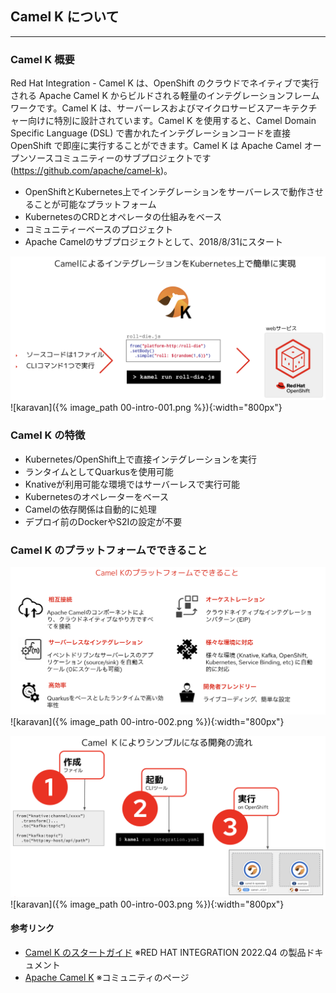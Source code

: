 ## Camel K について
---

### Camel K 概要

Red Hat Integration - Camel K は、OpenShift のクラウドでネイティブで実行される Apache Camel K からビルドされる軽量のインテグレーションフレームワークです。Camel K は、サーバーレスおよびマイクロサービスアーキテクチャー向けに特別に設計されています。Camel K を使用すると、Camel Domain Specific Language (DSL) で書かれたインテグレーションコードを直接 OpenShift で即座に実行することができます。Camel K は Apache Camel オープンソースコミュニティーのサブプロジェクトです (https://github.com/apache/camel-k)。

* OpenShiftとKubernetes上でインテグレーションをサーバーレスで動作させることが可能なプラットフォーム
* KubernetesのCRDとオペレータの仕組みをベース
* コミュニティーベースのプロジェクト
* Apache Camelのサブプロジェクトとして、2018/8/31にスタート

![](images/00-intro-001.png)
![karavan]({% image_path 00-intro-001.png %}){:width="800px"}

### Camel K の特徴

* Kubernetes/OpenShift上で直接インテグレーションを実行
* ランタイムとしてQuarkusを使用可能
* Knativeが利用可能な環境ではサーバーレスで実行可能
* Kubernetesのオペレーターをベース
* Camelの依存関係は自動的に処理
* デプロイ前のDockerやS2Iの設定が不要

### Camel K のプラットフォームでできること

![](images/00-intro-002.png)
![karavan]({% image_path 00-intro-002.png %}){:width="800px"}

![](images/00-intro-003.png)
![karavan]({% image_path 00-intro-003.png %}){:width="800px"}

#### 参考リンク

* [Camel K のスタートガイド](https://access.redhat.com/documentation/ja-jp/red_hat_integration/2022.q4/html/getting_started_with_camel_k/introduction-to-camel-k) ※RED HAT INTEGRATION 2022.Q4 の製品ドキュメント
* [Apache Camel K](https://camel.apache.org/camel-k/) ※コミュニティのページ
